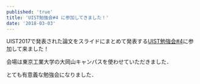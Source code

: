 ```yaml
---
published: 'true'
title: 'UIST勉強会#4 に参加してきました！'
date: '2018-03-03'
---
```

UIST2017で発表された論文をスライドにまとめて発表する[UIST勉強会#4](http://uistudy.tokyo/2018/uistudy-4)に参加して来ました！

会場は東京工業大学の大岡山キャンパスを使わせていただきました．

とても有意義な勉強会になりました．
